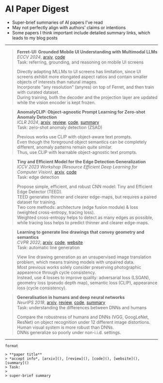 # AI Paper Digest

- Super-brief summaries of AI papers I've read
- May not perfectly align with authors' claims or intentions
- Some papers I think important include detailed summary links, which leads to my blog posts


---



> **Ferret-UI: Grounded Mobile UI Understanding with Multimodal LLMs**  
> *ECCV 2024*, [arxiv](https://arxiv.org/abs/2404.05719), [code](https://github.com/apple/ml-ferret)  
> Task: referring, grounding, and reasoning on mobile UI screens  
> 
> Directly adapting MLLMs to UI screens has limitation, since UI screens exhibit more elongated aspect ratios and contain smaller objects of interests than natural images.  
> Incorporate "any resolution" (anyres) on top of Ferret, and then train with curated dataset.  
> During training, both the decoder and the projection layer are updated while the vision encoder is kept frozen.  



> **AnomalyCLIP: Object-agnostic Prompt Learning for Zero-shot Anomaly Detection**  
> *ICLR 2024*, [arxiv](https://arxiv.org/abs/2310.18961), [review](https://openreview.net/forum?id=buC4E91xZE), [code](https://github.com/zqhang/AnomalyCLIP), [summary](https://jasonleex1995.github.io/docs/07_papers/2310.18961.html)  
> Task: zero-shot anomaly detection (ZSAD)  
> 
> Previous works use CLIP with object-aware text prompts.  
> Even though the foreground object semantics can be completely different, anomaly patterns remain quite similar.  
> Thus, use CLIP with learnable object-agnostic text prompts.  



> **Tiny and Efficient Model for the Edge Detection Generalization**  
> *ICCV 2023 Workshop (Resource Efficient Deep Learning for Computer Vision)*, [arxiv](https://arxiv.org/abs/2308.06468), [code](https://github.com/xavysp/TEED)   
> Task: edge detection  
> 
> Propose simple, efficient, and robust CNN model: Tiny and Efficient Edge Detector (TEED).  
> TEED generates thinner and clearer edge-maps, but requires a paired dataset for training.  
> Two core methods: architecture (edge fusion module) & loss (weighted cross-entropy, tracing loss).  
> Weighted cross-entropy helps to detect as many edges as possible, while tracing loss helps to predict thinner and clearer edge-maps.  



> **Learning to generate line drawings that convey geometry and semantics**  
> *CVPR 2022*, [arxiv](https://arxiv.org/abs/2203.12691), [code](https://github.com/carolineec/informative-drawings), [website](https://carolineec.github.io/informative_drawings/)  
> Task: automatic line generation  
> 
> View line drawing generation as an unsupervised image translation problem, which means training models with unpaired data.  
> Most previous works solely consider preserving photographic appearence through cycle consistency.  
> Instead, use 4 losses to improve quality: adversarial loss (LSGAN), geometry loss (pseudo depth map), semantic loss (CLIP), appearance loss (cycle consistency).  



> **Generalisation in humans and deep neural networks**    
> *NeurIPS 2018*, [arxiv](https://arxiv.org/abs/1808.08750), [review](https://papers.nips.cc/paper_files/paper/2018/hash/0937fb5864ed06ffb59ae5f9b5ed67a9-Abstract.html), [code](https://github.com/rgeirhos/generalisation-humans-DNNs), [summary](https://jasonleex1995.github.io/docs/07_papers/1808.08750.html)  
> Task: understanding the differences between DNNs and humans   
> 
> Compare the robustness of humans and DNNs (VGG, GoogLeNet, ResNet) on object recognition under 12 different image distortions.  
> Human visual system is more robust than DNNs.  
> DNNs generalize so poorly under non-i.i.d. settings.  



---
```
format

> **paper title**  
> *accept info*, [arxiv](), [review](), [code](), [website](), [summary]()  
> Task:  
> 
> super-brief summary

```